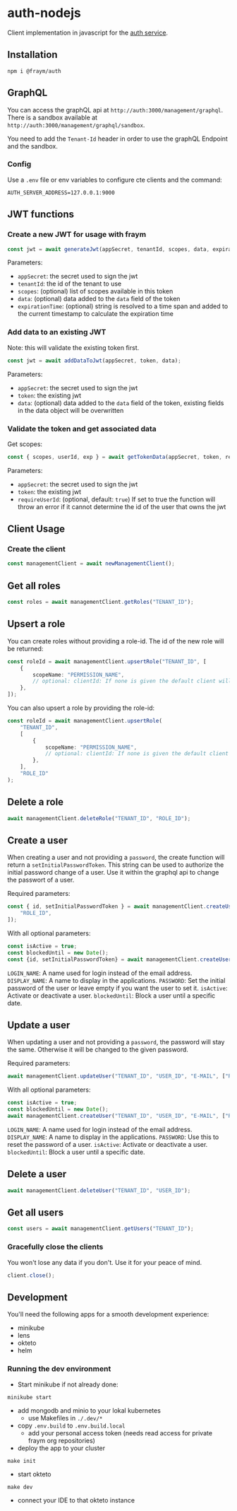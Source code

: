 # auth-nodejs

Client implementation in javascript for the [auth service](https://github.com/fraym/auth).

## Installation

```shell
npm i @fraym/auth
```

## GraphQL

You can access the graphQL api at `http://auth:3000/management/graphql`.
There is a sandbox available at `http://auth:3000/management/graphql/sandbox`.

You need to add the `Tenant-Id` header in order to use the graphQL Endpoint and the sandbox.

### Config

Use a `.env` file or env variables to configure cte clients and the command:

```env
AUTH_SERVER_ADDRESS=127.0.0.1:9000
```

## JWT functions

### Create a new JWT for usage with fraym

```typescript
const jwt = await generateJwt(appSecret, tenantId, scopes, data, expirationTime);
```

Parameters:

-   `appSecret`: the secret used to sign the jwt
-   `tenantId`: the id of the tenant to use
-   `scopes`: (optional) list of scopes available in this token
-   `data`: (optional) data added to the `data` field of the token
-   `expirationTime`: (optional) string is resolved to a time span and added to the current timestamp to calculate the expiration time

### Add data to an existing JWT

Note: this will validate the existing token first.

```typescript
const jwt = await addDataToJwt(appSecret, token, data);
```

Parameters:

-   `appSecret`: the secret used to sign the jwt
-   `token`: the existing jwt
-   `data`: (optional) data added to the `data` field of the token, existing fields in the data object will be overwritten

### Validate the token and get associated data

Get scopes:

```typescript
const { scopes, userId, exp } = await getTokenData(appSecret, token, requireUserId);
```

Parameters:

-   `appSecret`: the secret used to sign the jwt
-   `token`: the existing jwt
-   `requireUserId`: (optional, default: `true`) If set to true the function will throw an error if it cannot determine the id of the user that owns the jwt

## Client Usage

### Create the client

```typescript
const managementClient = await newManagementClient();
```

## Get all roles

```typescript
const roles = await managementClient.getRoles("TENANT_ID");
```

## Upsert a role

You can create roles without providing a role-id. The id of the new role will be returned:

```typescript
const roleId = await managementClient.upsertRole("TENANT_ID", [
    {
        scopeName: "PERMISSION_NAME",
        // optional: clientId: If none is given the default client will be used
    },
]);
```

You can also upsert a role by providing the role-id:

```typescript
const roleId = await managementClient.upsertRole(
    "TENANT_ID",
    [
        {
            scopeName: "PERMISSION_NAME",
            // optional: clientId: If none is given the default client will be used
        },
    ],
    "ROLE_ID"
);
```

## Delete a role

```typescript
await managementClient.deleteRole("TENANT_ID", "ROLE_ID");
```

## Create a user

When creating a user and not providing a `password`, the create function will return a `setInitialPasswordToken`. This string can be used to authorize the initial password change of a user. Use it within the graphql api to change the passwort of a user.

Required parameters:

```typescript
const { id, setInitialPasswordToken } = await managementClient.createUser("TENANT_ID", "E-MAIL", [
    "ROLE_ID",
]);
```

With all optional parameters:

```typescript
const isActive = true;
const blockedUntil = new Date();
const {id, setInitialPasswordToken} = await managementClient.createUser("TENANT_ID", "E-MAIL", ["ROLE_ID"]. "LOGIN_NAME", "DISPLAY_NAME", "PASSWORD", isActive, blockedUntil);
```

`LOGIN_NAME`: A name used for login instead of the email address.
`DISPLAY_NAME`: A name to display in the applications.
`PASSWORD`: Set the initial password of the user or leave empty if you want the user to set it.
`isActive`: Activate or deactivate a user.
`blockedUntil`: Block a user until a specific date.

## Update a user

When updating a user and not providing a `password`, the password will stay the same. Otherwise it will be changed to the given password.

Required parameters:

```typescript
await managementClient.updateUser("TENANT_ID", "USER_ID", "E-MAIL", ["ROLE_ID"]);
```

With all optional parameters:

```typescript
const isActive = true;
const blockedUntil = new Date();
await managementClient.createUser("TENANT_ID", "USER_ID", "E-MAIL", ["ROLE_ID"]. "LOGIN_NAME", "DISPLAY_NAME", "PASSWORD", isActive, blockedUntil);
```

`LOGIN_NAME`: A name used for login instead of the email address.
`DISPLAY_NAME`: A name to display in the applications.
`PASSWORD`: Use this to reset the password of a user.
`isActive`: Activate or deactivate a user.
`blockedUntil`: Block a user until a specific date.

## Delete a user

```typescript
await managementClient.deleteUser("TENANT_ID", "USER_ID");
```

## Get all users

```typescript
const users = await managementClient.getUsers("TENANT_ID");
```

### Gracefully close the clients

You won't lose any data if you don't. Use it for your peace of mind.

```typescript
client.close();
```

## Development

You'll need the following apps for a smooth development experience:

-   minikube
-   lens
-   okteto
-   helm

### Running the dev environment

-   Start minikube if not already done:

```shell
minikube start
```

-   add mongodb and minio to your lokal kubernetes
    -   use Makefiles in `./.dev/*`
-   copy `.env.build` to `.env.build.local`
    -   add your personal access token (needs read access for private fraym org repositories)
-   deploy the app to your cluster

```
make init
```

-   start okteto

```
make dev
```

-   connect your IDE to that okteto instance
